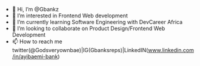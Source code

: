 - 👋 Hi, I’m @Gbankz
- 👀 I’m interested in Frontend Web development
- 🌱 I’m currently learning Software Engineering with DevCareer Africa
- 💞️ I’m looking to collaborate on Product Design/Frontend Web Development
- 📫 How to reach me twitter(@Godsveryownbae)|IG(Gbanksreps)|LinkedIN(www.linkedin.com/in/ayibaemi-bank)

<!---
Gbankz/Gbankz is a ✨ special ✨ repository because its `README.md` (this file) appears on your GitHub profile.
You can click the Preview link to take a look at your changes.
--->
